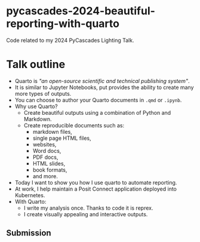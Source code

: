 # pycascades-2024-beautiful-reporting-with-quarto

Code related to my 2024 PyCascades Lighting Talk.

# Talk outline

- Quarto is *"an open-source scientific and technical publishing system"*.
- It is similar to Jupyter Notebooks, put provides the ability to create many more types of outputs.
- You can choose to author your Quarto documents in `.qmd` or `.ipynb`.
- Why use Quarto?
  - Create beautiful outputs using a combination of Python and Markdown.
  - Create reproducible documents such as:
    - markdown files,
    - single page HTML files,
    - websites,
    - Word docs,
    - PDF docs,
    - HTML slides,
    - book formats,
    - and more.
- Today I want to show you how I use quarto to automate reporting.
- At work, I help maintain a Posit Connect application deployed into Kubernetes.
- With Quarto:
  - I write my analysis once. Thanks to code it is reprex.
  - I create visually appealing and interactive outputs.

## Submission
